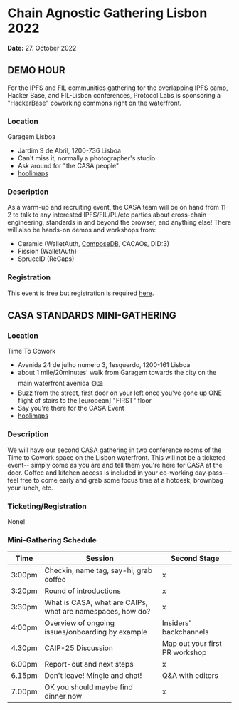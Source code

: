 # Chain Agnostic Gathering Lisbon 2022

**Date:** 27. October 2022

## DEMO HOUR

For the IPFS and FIL communities gathering for the overlapping IPFS camp, Hacker Base, and FIL-Lisbon conferences, Protocol Labs is sponsoring a "HackerBase" coworking commons right on the waterfront.  

### Location
Garagem Lisboa
* Jardim 9 de Abril, 1200-736 Lisboa
* Can't miss it, normally a photographer's studio
* Ask around for "the CASA people"
* [hoolimaps](https://goo.gl/maps/mrREjp4nZUr1fiKQ9)

### Description

As a warm-up and recruiting event, the CASA team will be on hand from 11-2 to talk to any interested IPFS/FIL/PL/etc parties about cross-chain engineering, standards in and beyond the browser, and anything else!  There will also be hands-on demos and workshops from:
- Ceramic (WalletAuth, [ComposeDB](https://composedb.js.org/), CACAOs, DID:3)
- Fission (WalletAuth)
- SpruceID (ReCaps)

### Registration

This event is free but registration is required [here](https://hackerbase.eventbrite.com/).

## CASA STANDARDS MINI-GATHERING

### Location
Time To Cowork
 * Avenida 24 de julho numero 3, 1esquerdo, 1200-161 Lisboa
 * about 1 mile/20minutes' walk from Garagem towards the city on the main waterfront avenida 🌞⛱
 * Buzz from the street, first door on your left once you've gone up ONE flight of stairs to the [european] "FIRST" floor 
 * Say you're there for the CASA Event
 * [hoolimaps](https://goo.gl/maps/UCZgEAtboi8u9SCY7)

### Description

We will have our second CASA gathering in two conference rooms of the Time to Cowork space on the Lisbon waterfront.  This will not be a ticketed event-- simply come as you are and tell them you're here for CASA at the door.  Coffee and kitchen access is included in your co-working day-pass-- feel free to come early and grab some focus time at a hotdesk, brownbag your lunch, etc.

### Ticketing/Registration

None!

### Mini-Gathering Schedule

|Time|Session|Second Stage|
|---|---|---|
|3:00pm|Checkin, name tag, say-hi, grab coffee|x|
|3:20pm|Round of introductions|x|
|3:30pm|What is CASA, what are CAIPs, what are namespaces, how do?|x|
|4:00pm|Overview of ongoing issues/onboarding by example|Insiders' backchannels|
|4.30pm|CAIP-25 Discussion|Map out your first PR workshop|
|6.00pm|Report-out and next steps|x|
|6.15pm|Don't leave! Mingle and chat!|Q&A with editors|
|7.00pm|OK you should maybe find dinner now|x|
